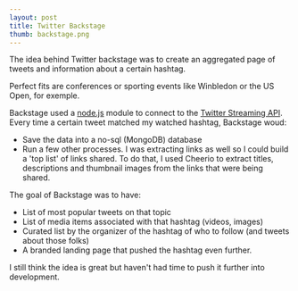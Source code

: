 ```yaml
---
layout: post
title: Twitter Backstage
thumb: backstage.png
---
```

The idea behind Twitter backstage was to create an aggregated page
of tweets and information about a certain hashtag.

Perfect fits are conferences or sporting events like Winbledon or the US Open, for exemple.

Backstage used a [node.js](http://nodejs.org) module to connect to the [Twitter Streaming API](https://dev.twitter.com/docs/api/streaming).
Every time a certain tweet matched my watched hashtag, Backstage woud:

* Save the data into a no-sql (MongoDB) database
* Run a few other processes. I was extracting links as well so I could
build a 'top list' of links shared. To do that, I used Cheerio to extract titles, descriptions and thumbnail images
from the links that were being shared.

The goal of Backstage was to have:

* List of most popular tweets on that topic
* List of media items associated with that hashtag (videos, images)
* Curated list by the organizer of the hashtag of who to follow (and tweets about those folks)
* A branded landing page that pushed the hashtag even further.


I still think the idea is great but haven't had time to push it further
into development.
